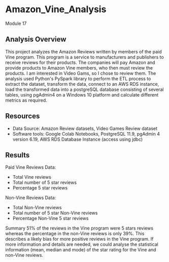 # Amazon_Vine_Analysis
Module 17

## Analysis Overview
This project analyzes the Amazon Reviews written by members of the paid Vine program. This program is a service to manufacturers and publishers to receive reviews for their products. The companies will pay Amazon and provide products to Amazon Vine members, who then must review the products. I am interested in Video Gams, so I chose to review them. 
The analysis used Python's PySpark library to perform the ETL process to extract the dataset, transform the data, connect to an AWS RDS instance, load the transformed data into a postgreSQL database consisting of several tables, using pgAdmin4 on a Windows 10 platform and calculate different metrics as required. 

## Resources
* Data Source: Amazon Review datasets, Video Games Review dataset
* Software tools: Google Colab Notebooks, PostgreSQL 11.9, pgAdmin 4 version 6.19, AWS RDS Database Instance (access using jdbc)

## Results
Paid Vine Reviews Data:
* Total Vine reviews
* Total number of 5 star reviews
* Percentage 5 star reviews



Non-Vine Reviews Data:
* Total Non-Vine reviews
* Total number of 5 star Non-Vine reviews
* Percentage Non-Vine 5 star reviews 



Summary
51% of the reviews in the Vine program were 5 stars reviews whereas the percentage in the non-Vine reviews is only 39%.
This describes a likely bias for more positive reviews in the Vine program.
If more information and details are needed, we could analyse the statistical information (mean, median and mode) of the star rating for the Vine and non-Vine reviews.

